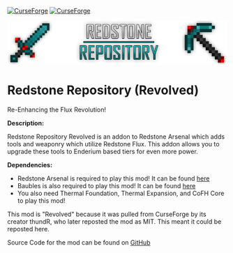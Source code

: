 [![CurseForge](http://cf.way2muchnoise.eu/redstone-repository-revolved.svg)](https://www.curseforge.com/minecraft/mc-mods/redstone-repository-revolved)
[![CurseForge](http://cf.way2muchnoise.eu/versions/redstone-repository-revolved.svg)](https://www.curseforge.com/minecraft/mc-mods/redstone-repository-revolved)

![Redstone Repository Revolved Logo](https://raw.githubusercontent.com/EpicSquid/Redstone-Repository/master/src/main/resources/assets/redstonerepository/logo.png "Redstone Repository Revolved Logo")

# Redstone Repository (Revolved)
Re-Enhancing the Flux Revolution!

**Description:**

Redstone Repository Revolved is an addon to Redstone Arsenal which adds tools and weaponry which utilize Redstone Flux.
This addon allows you to upgrade these tools to Enderium based tiers for even more power.


**Dependencies:**

- Redstone Arsenal is required to play this mod! It can be found [here](https://www.curseforge.com/minecraft/mc-mods/redstone-arsenal "Redstone Arsenal Link")
- Baubles is also required to play this mod! It can be found [here](https://www.curseforge.com/minecraft/mc-mods/baubles "Baubles Link")
- You also need Thermal Foundation, Thermal Expansion, and CoFH Core to play this mod!

This mod is "Revolved" because it was pulled from CurseForge by its creator thundR, who later reposted the mod as MIT. This meant it could be reposted here.

Source Code for the mod can be found on [GitHub](https://github.com/EpicSquid/Redstone-Repository "GitHub- Redstone Repository Revolved")
